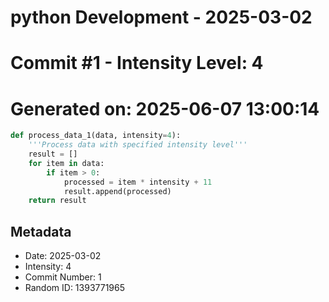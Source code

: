 ﻿# python Development - 2025-03-02
# Commit #1 - Intensity Level: 4
# Generated on: 2025-06-07 13:00:14
```python
def process_data_1(data, intensity=4):
    '''Process data with specified intensity level'''
    result = []
    for item in data:
        if item > 0:
            processed = item * intensity + 11
            result.append(processed)
    return result
```
## Metadata
- Date: 2025-03-02
- Intensity: 4
- Commit Number: 1
- Random ID: 1393771965
